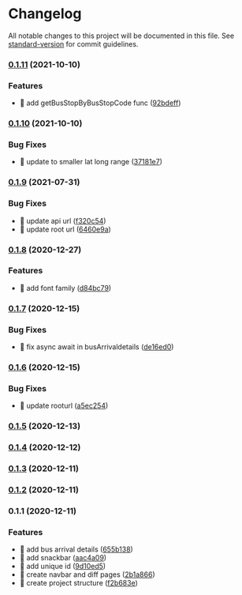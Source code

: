 # Changelog

All notable changes to this project will be documented in this file. See [standard-version](https://github.com/conventional-changelog/standard-version) for commit guidelines.

### [0.1.11](https://github.com/yeukfei02/singapore-bus-arrival-web/compare/v0.1.10...v0.1.11) (2021-10-10)


### Features

* 🎸 add getBusStopByBusStopCode func ([92bdeff](https://github.com/yeukfei02/singapore-bus-arrival-web/commit/92bdeffc72c32a4278cc4f0764d630c783709517))

### [0.1.10](https://github.com/yeukfei02/singapore-bus-arrival-web/compare/v0.1.9...v0.1.10) (2021-10-10)


### Bug Fixes

* 🐛 update to smaller lat long range ([37181e7](https://github.com/yeukfei02/singapore-bus-arrival-web/commit/37181e76b61122b3f2f6c9d16867305e25522f63))

### [0.1.9](https://github.com/yeukfei02/singapore-bus-arrival-web/compare/v0.1.8...v0.1.9) (2021-07-31)


### Bug Fixes

* 🐛 update api url ([f320c54](https://github.com/yeukfei02/singapore-bus-arrival-web/commit/f320c54426dfa942aa07857a877e29061607adeb))
* 🐛 update root url ([6460e9a](https://github.com/yeukfei02/singapore-bus-arrival-web/commit/6460e9a3149fa4fc8e038f3ea0098002ec440db1))

### [0.1.8](https://github.com/yeukfei02/singapore-bus-arrival-web/compare/v0.1.7...v0.1.8) (2020-12-27)


### Features

* 🎸 add font family ([d84bc79](https://github.com/yeukfei02/singapore-bus-arrival-web/commit/d84bc79c85c994fe7266ee01c80959a6237fb52b))

### [0.1.7](https://github.com/yeukfei02/singapore-bus-arrival-web/compare/v0.1.6...v0.1.7) (2020-12-15)


### Bug Fixes

* 🐛 fix async await in busArrivaldetails ([de16ed0](https://github.com/yeukfei02/singapore-bus-arrival-web/commit/de16ed06eb565a60a5d77451f2a1d8ffad78cc3f))

### [0.1.6](https://github.com/yeukfei02/singapore-bus-arrival-web/compare/v0.1.5...v0.1.6) (2020-12-15)


### Bug Fixes

* 🐛 update rooturl ([a5ec254](https://github.com/yeukfei02/singapore-bus-arrival-web/commit/a5ec254715184e7ed7bf2a4754aec3b9fd6781ae))

### [0.1.5](https://github.com/yeukfei02/singapore-bus-arrival-web/compare/v0.1.4...v0.1.5) (2020-12-13)

### [0.1.4](https://github.com/yeukfei02/singapore-bus-arrival-web/compare/v0.1.3...v0.1.4) (2020-12-12)

### [0.1.3](https://github.com/yeukfei02/singapore-bus-arrival-web/compare/v0.1.2...v0.1.3) (2020-12-11)

### [0.1.2](https://github.com/yeukfei02/singapore-bus-arrival-web/compare/v0.1.1...v0.1.2) (2020-12-11)

### 0.1.1 (2020-12-11)


### Features

* 🎸 add bus arrival details ([655b138](https://github.com/yeukfei02/singapore-bus-arrival-web/commit/655b13843a1bb78adb8d6fd54481d72d005b7e64))
* 🎸 add snackbar ([aac4a09](https://github.com/yeukfei02/singapore-bus-arrival-web/commit/aac4a091b3dddacd2df13eafa7f47ab623243248))
* 🎸 add unique id ([9d10ed5](https://github.com/yeukfei02/singapore-bus-arrival-web/commit/9d10ed5043a4027eee397576720c1bdf2faf83c3))
* 🎸 create navbar and diff pages ([2b1a866](https://github.com/yeukfei02/singapore-bus-arrival-web/commit/2b1a8667e3da9ebecf0d6c8780ccfd95e5ca228b))
* 🎸 create project structure ([f2b683e](https://github.com/yeukfei02/singapore-bus-arrival-web/commit/f2b683e76d6fda816afb250de707017c6677f37c))
